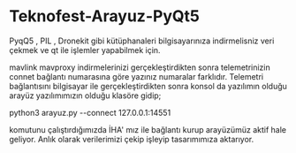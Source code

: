 # Teknofest-Arayuz-PyQt5

PyqQ5 , PIL , Dronekit gibi kütüphanaleri bilgisayarınıza indirmelisniz veri çekmek ve qt ile işlemler yapabilmek için.

mavlink mavproxy indirmelerinizi gerçekleştirdikten sonra telemetrinizin connet bağlantı numarasına göre yazınız numaralar farklıdır.
Telemetri bağlantısını bilgisayar ile gerçekleştirdikten sonra konsol da yazılımın olduğu arayüz yazılımımızın olduğu klasöre gidip;

python3 arayuz.py --connect 127.0.0.1:14551

komutunu çalıştırdığımızda İHA' mız ile bağlantı kurup arayüzümüz aktif hale geliyor. Anlık olarak verilerimizi çekip işleyip tasarımımıza aktarıyor.
